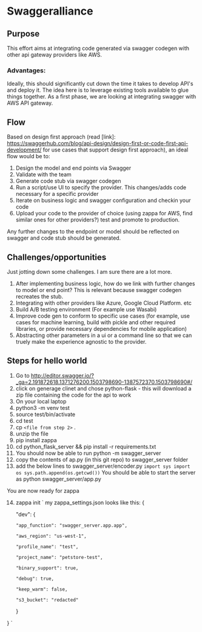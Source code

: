 # Swaggeralliance
## Purpose
This effort aims at integrating code generated via swagger codegen with other api gateway providers like AWS. 

### Advantages:
Ideally, this should significantly cut down the time it takes to develop API's and deploy it. The idea here is to leverage existing tools available to glue things together. As a first phase, we are looking at integrating swagger with AWS API gateway. 

## Flow
Based on design first approach (read [link]: https://swaggerhub.com/blog/api-design/design-first-or-code-first-api-development/ for use cases that support design first approach), an ideal flow would be to:

1. Design the model and end points via Swagger
2. Validate with the team
3. Generate code stub via swagger codegen
4. Run a script/use UI to specify the provider. This changes/adds code necessary for a specific provider
5. Iterate on business logic and swagger configuration and checkin your code
6. Upload your code to the provider of choice (using zappa for AWS, find similar ones for other providers?) test and promote to production.

Any further changes to the endpoint or model should be reflected on swagger and code stub should be generated.

## Challenges/opportunities 
Just jotting down some challenges. I am sure there are a lot more.

1. After implementing business logic, how do we link with further changes to model or end point? This is relevant because swagger codegen recreates the stub.
2. Integrating with other providers like Azure, Google Cloud Platform. etc
3. Build A/B testing environment (For example use Wasabi)
4. Improve code gen to conform to specific use cases (for example, use cases for machine learning, build with pickle and other required libraries, or provide necessary dependencies for mobile application)
5. Abstracting other parameters in a ui or a command line so that we can truely make the experience agnostic to the provider.


## Steps for hello world
1. Go to http://editor.swagger.io/?_ga=2.191872618.1371276200.1503798690-1387572370.1503798690#/
2. click on generage clinet and chose python-flask - this will download a zip file containing the code for the api to work
3. On your local laptop
4. python3 -m venv test
5. source test/bin/activate
6. cd test
7. cp `<file from step 2>` .
8. unzip the file
9. pip install zappa
10. cd python_flask_server && pip install -r requirements.txt 
11. You should now be able to run python -m swagger_server
12. copy the contents of ap.py (in this git repo) to swagger_server folder
13. add the below lines to swagger_server/encoder.py
`
import sys
import os
sys.path.append(os.getcwd())
`
You should be able to start the server as python swagger_server/app.py

You are now ready for zappa

14. zappa init
`
my zappa_settings.json looks like this:
{

    "dev": {

        "app_function": "swagger_server.app.app",

        "aws_region": "us-west-1",

        "profile_name": "test",

        "project_name": "petstore-test",

        "binary_support": true,

        "debug": true,

        "keep_warm": false,

        "s3_bucket": "redacted"

    }

}
`




